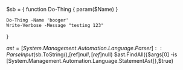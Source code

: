 $sb = {
    function Do-Thing
    {
        param($Name)
    }

    Do-Thing -Name 'booger'
    Write-Verbose -Message "testing 123"
}

$ast = [System.Management.Automation.Language.Parser]::ParseInput($sb.ToString(),[ref]$null,[ref]$null)
$ast.FindAll({$args[0] -is [System.Management.Automation.Language.StatementAst]},$true)